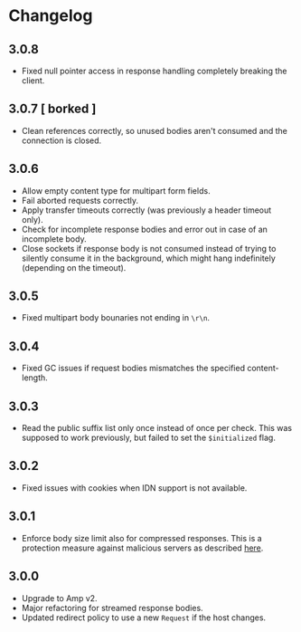 # Changelog

## 3.0.8

 - Fixed null pointer access in response handling completely breaking the client.

## 3.0.7 [ borked ]

 - Clean references correctly, so unused bodies aren't consumed and the connection is closed.

## 3.0.6

 - Allow empty content type for multipart form fields.
 - Fail aborted requests correctly.
 - Apply transfer timeouts correctly (was previously a header timeout only).
 - Check for incomplete response bodies and error out in case of an incomplete body.
 - Close sockets if response body is not consumed instead of trying to silently consume it in the background, which might hang indefinitely (depending on the timeout).

## 3.0.5

 - Fixed multipart body bounaries not ending in `\r\n`.

## 3.0.4

 - Fixed GC issues if request bodies mismatches the specified content-length.

## 3.0.3

 - Read the public suffix list only once instead of once per check. This was supposed to work previously, but failed to set the `$initialized` flag.

## 3.0.2

 - Fixed issues with cookies when IDN support is not available.

## 3.0.1

 - Enforce body size limit also for compressed responses. This is a protection measure against malicious servers as described [here](https://blog.haschek.at/2017/how-to-defend-your-website-with-zip-bombs.html).

## 3.0.0
 - Upgrade to Amp v2.
 - Major refactoring for streamed response bodies.
 - Updated redirect policy to use a new `Request` if the host changes.

